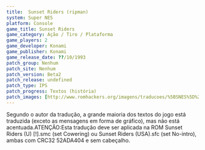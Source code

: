 ```yaml
---
title:  Sunset Riders (ripman)
system: Super NES
platform: Console
game_title: Sunset Riders
game_category: Ação / Tiro / Plataforma
game_players: 2
game_developer: Konami
game_publisher: Konami
game_release_date: ??/10/1993
patch_group: Nenhum
patch_site: Nenhum
patch_version: Beta2
patch_release: undefined
patch_type: IPS
patch_progress: Textos (história)
patch_images: [http://www.romhackers.org/imagens/traducoes/%5BSNES%5D%20Sunset%20Riders%20-%20ripman%20-%201.png,http://www.romhackers.org/imagens/traducoes/%5BSNES%5D%20Sunset%20Riders%20-%20ripman%20-%202.png,http://www.romhackers.org/imagens/traducoes/%5BSNES%5D%20Sunset%20Riders%20-%20ripman%20-%203.png]
---
```

Segundo o autor da tradução, a grande maioria dos textos do jogo está traduzida (exceto as mensagens em forma de gráfico), mas não está acentuada.ATENÇÃO:Esta tradução deve ser aplicada na ROM Sunset Riders (U) [!].smc (set Cowering) ou Sunset Riders (USA).sfc (set No-intro), ambas com CRC32 52ADA404 e sem cabeçalho.